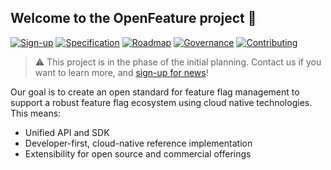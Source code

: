 ##  Welcome to the OpenFeature project 👋

[![Sign-up](https://img.shields.io/static/v1?label=Sign-up&message=for%20news&color=blue)](https://github.com/open-feature/spec)
[![Specification](https://img.shields.io/static/v1?label=Specification&message=draft&color=yellow)](https://github.com/open-feature/spec)
[![Roadmap](https://img.shields.io/static/v1?label=Roadmap&message=public&color=green)](https://github.com/orgs/open-feature/projects/1)
[![Governance](https://img.shields.io/static/v1?label=Governance&message=bootstrap&color=yellow)](https://github.com/open-feature/community/blob/main/governance-charter.md)
[![Contributing](https://img.shields.io/static/v1?label=Contributing&message=guide&color=blue)](https://github.com/open-feature/.github/blob/main/CONTRIBUTING.md)

> :warning: This project is in the phase of the initial planning. Contact us if you want to learn more, and [sign-up for news](https://bit.ly/openfeature-signup)!

Our goal is to create an open standard for feature flag management to support a robust feature flag ecosystem using cloud native technologies.
This means:

* Unified API and SDK
* Developer-first, cloud-native reference implementation
* Extensibility for open source and commercial offerings
